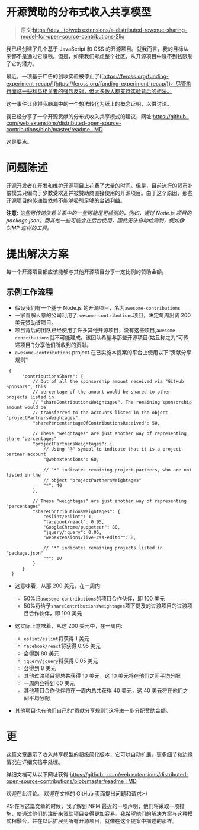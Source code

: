 # 开源赞助的分布式收入共享模型

> 原文:[https://dev . to/web extensions/a-distributed-revenue-sharing-model-for-open-source-contributions-2lio](https://dev.to/webextensions/a-distributed-revenue-sharing-model-for-open-source-contributions-2lio)

我已经创建了几个基于 JavaScript 和 CSS 的开源项目。就我而言，我的目标从来都不是通过它赚钱。但是，如果我们考虑整个社区，从开源项目中赚不到钱限制了它的潜力。

最近，一项基于广告的创收实验被停止了([https://feross.org/funding-experiment-recap/](https://feross.org/funding-experiment-recap/))。尽管执行面临一些利益相关者的强烈反对，但大多数人都支持实验背后的想法。

这一事件让我将我脑海中的一个想法转化为纸上的概念证明，以供讨论。

我已经分享了一个开源贡献的分布式收入共享模式的建议，网址:[https://github . com/web extensions/distributed-open-source-contributions/blob/master/readme . MD](https://github.com/webextensions/distributed-open-source-contributions/blob/master/README.md)

这是要点。

# [](#problem-statement)问题陈述

开源开发者在开发和维护开源项目上花费了大量的时间。但是，目前流行的货币补偿模式只偏向于少数受欢迎并被赞助商直接使用的开源项目。由于这个原因，那些开源项目的传递性依赖不能够吸引足够的金钱利益。

**注意:** *这些可传递依赖关系中的一些可能是可检测的，例如，通过 Node.js 项目的 package.json。而其他一些可能会在后台使用，因此无法自动检测到，例如像 GIMP 这样的工具。*

# [](#proposed-solution)提出解决方案

每一个开源项目都应该能够与其他开源项目分享一定比例的赞助金额。

## [](#sample-workflow)示例工作流程

*   假设我们有一个基于 Node.js 的开源项目，名为`awesome-contributions`
*   一家善解人意的公司利用了`awesome-contributions`项目，决定每周出资 200 美元赞助该项目。
*   项目背后的团队已经使用了许多其他开源项目，没有这些项目,`awesome-contributions`就不可能建成。该团队希望与那些开源项目(姑且称之为“可传递项目”)分享他们所收到的贡献。
*   `awesome-contributions` project 在已实施本提案的平台上使用以下“贡献分享规则”:

```
 {
      "contributionsShare": {
          // Out of all the sponsorship amount received via "GitHub Sponsors", this
          // percentage of the amount would be shared to other projects listed in
          // "shareContributionsWeightages". The remaining sponsorship amount would be
          // transferred to the accounts listed in the object "projectPartnersWeightages"
          "sharePercententageOfContributionsReceived": 50,

          // These "weightages" are just another way of representing share "percentages"
          "projectPartnersWeightages": {
              // Using "@" symbol to indicate that it is a project-partner account
              "@webextensions": 60,

              // "*" indicates remaining project-partners, who are not listed in the
              // object "projectPartnersWeightages"
              "*": 40
          },

          // These "weightages" are just another way of representing "percentages"
          "shareContributionsWeightages": {
              "eslint/eslint": 1,
              "facebook/react": 0.95,
              "GoogleChrome/puppeteer": 80,
              "jquery/jquery": 0.05,
              "webextensions/live-css-editor": 8,

              // "*" indicates remaining projects listed in "package.json"
              "*": 10
          }
      }
  } 
```

*   这意味着，从那 200 美元，在一周内:

    *   50%归`awesome-contributions`的项目合作伙伴，即 100 美元
    *   50%将给予`shareContributionsWeightages`项下提及的过渡项目的过渡项目合作伙伴，即 100 美元
*   这实际上意味着，从这 200 美元中，在一周内:

    *   `eslint/eslint`将获得 1 美元
    *   `facebook/react`将获得 0.95 美元
    *   会得到 80 美元
    *   `jquery/jquery`将获得 0.05 美元
    *   会得到 8 美元
    *   其他过渡项目将总共获得 10 美元，这 10 美元将在他们之间平均分配
    *   一周内会得到 60 美元
    *   其他项目合作伙伴将在一周内总共获得 40 美元，这 40 美元将在他们之间平均分配
*   其他项目也有他们自己的“贡献分享规则”,这将进一步分配赞助金额。

# [](#more)更

这篇文章展示了收入共享模型的超级简化版本，它可以自动扩展。更多细节和边缘情况在详细文档中处理。

详细文档可从以下网址获得:[https://github . com/web extensions/distributed-open-source-contributions/blob/master/readme . MD](https://github.com/webextensions/distributed-open-source-contributions/blob/master/README.md)

欢迎在此评论。
欢迎在文档的 GitHub 页面提出问题和请求:-)

PS:在写这篇文章的时候，我了解到 NPM 最近的一项声明，他们将采取一项措施，使通过他们的注册来资助项目变得更加容易。我希望他们的解决方案与这种模式相融合，并在以后扩展到所有开源项目，就像在这个提案中描述的那样。
